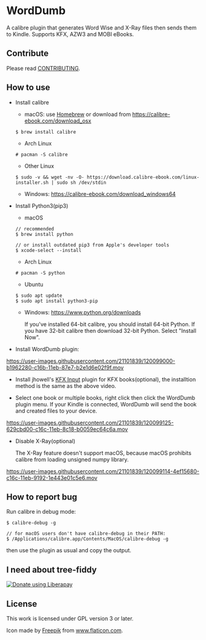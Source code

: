 # WordDumb

A calibre plugin that generates Word Wise and X-Ray files then sends them to Kindle. Supports KFX, AZW3 and MOBI eBooks.

## Contribute

Please read [CONTRIBUTING](./docs/CONTRIBUTING.md).

## How to use

- Install calibre

  - macOS: use [Homebrew](https://brew.sh) or download from https://calibre-ebook.com/download_osx

  ```
  $ brew install calibre
  ```

  - Arch Linux

  ```
  # pacman -S calibre
  ```

  - Other Linux

  ```
  $ sudo -v && wget -nv -O- https://download.calibre-ebook.com/linux-installer.sh | sudo sh /dev/stdin
  ```

  - Windows: https://calibre-ebook.com/download_windows64

- Install Python3(pip3)

  - macOS

  ```
  // recommended
  $ brew install python

  // or install outdated pip3 from Apple's developer tools
  $ xcode-select --install
  ```

  - Arch Linux

  ```
  # pacman -S python
  ```

  - Ubuntu

  ```
  $ sudo apt update
  $ sudo apt install python3-pip
  ```

  - Windows: https://www.python.org/downloads

    If you've installed 64-bit calibre, you should install 64-bit Python. If you have 32-bit calibre then download 32-bit Python. Select "Install Now".

- Install WordDumb plugin:

https://user-images.githubusercontent.com/21101839/120099000-b1962280-c16b-11eb-87e7-b2e1d6e02f9f.mov

- Install jhowell's [KFX Input](https://www.mobileread.com/forums/showthread.php?t=291290) plugin for KFX books(optional), the installtion method is the same as the above video.

- Select one book or multiple books, right click then click the WordDumb plugin menu. If your Kindle is connected, WordDumb will send the book and created files to your device.

https://user-images.githubusercontent.com/21101839/120099125-629cbd00-c16c-11eb-8c18-b0059ec64c6a.mov

- Disable X-Ray(optional)

    The X-Ray feature doesn't support macOS, because macOS prohibits calibre from loading unsigned numpy library.

https://user-images.githubusercontent.com/21101839/120099114-4ef15680-c16c-11eb-9192-1e443e01c5e6.mov

## How to report bug

Run calibre in debug mode:

```
$ calibre-debug -g

// for macOS users don't have calibre-debug in their PATH:
$ /Applications/calibre.app/Contents/MacOS/calibre-debug -g
```

then use the plugin as usual and copy the output.

## I need about tree-fiddy

<a href="https://liberapay.com/xxyzz/donate"><img alt="Donate using Liberapay" src="https://liberapay.com/assets/widgets/donate.svg"></a>

## License

This work is licensed under GPL version 3 or later.

Icon made by <a href="https://www.flaticon.com/authors/freepik" title="Freepik">Freepik</a> from <a href="https://www.flaticon.com/" title="Flaticon">www.flaticon.com</a>.
